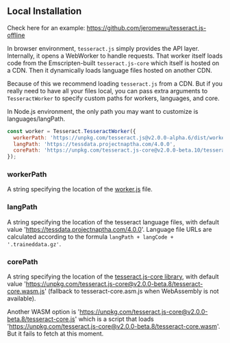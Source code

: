 ## Local Installation

Check here for an example: https://github.com/jeromewu/tesseract.js-offline

In browser environment, `tesseract.js` simply provides the API layer. Internally, it opens a WebWorker to handle requests. That worker itself loads code from the Emscripten-built `tesseract.js-core` which itself is hosted on a CDN. Then it dynamically loads language files hosted on another CDN.

Because of this we recommend loading `tesseract.js` from a CDN. But if you really need to have all your files local, you can pass extra arguments to `TesseractWorker` to specify custom paths for workers, languages, and core.

In Node.js environment, the only path you may want to customize is languages/langPath.

```javascript
const worker = Tesseract.TesseractWorker({
  workerPath: 'https://unpkg.com/tesseract.js@v2.0.0-alpha.6/dist/worker.min.js',
  langPath: 'https://tessdata.projectnaptha.com/4.0.0',
  corePath: 'https://unpkg.com/tesseract.js-core@v2.0.0-beta.10/tesseract-core.wasm.js',
});
```

### workerPath
A string specifying the location of the [worker.js](./dist/worker.min.js) file.

### langPath
A string specifying the location of the tesseract language files, with default value 'https://tessdata.projectnaptha.com/4.0.0'. Language file URLs are calculated according to the formula `langPath + langCode + '.traineddata.gz'`.

### corePath
A string specifying the location of the [tesseract.js-core library](https://github.com/naptha/tesseract.js-core), with default value 'https://unpkg.com/tesseract.js-core@v2.0.0-beta.8/tesseract-core.wasm.js' (fallback to tesseract-core.asm.js when WebAssembly is not available).

Another WASM option is 'https://unpkg.com/tesseract.js-core@v2.0.0-beta.8/tesseract-core.js' which is a script that loads 'https://unpkg.com/tesseract.js-core@v2.0.0-beta.8/tesseract-core.wasm'. But it fails to fetch at this moment.
